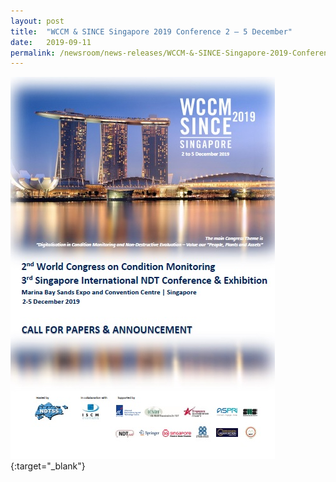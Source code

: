 ```yaml
---
layout: post
title:  "WCCM & SINCE Singapore 2019 Conference 2 – 5 December"
date:   2019-09-11
permalink: /newsroom/news-releases/WCCM-&-SINCE-Singapore-2019-Conference-2-–-5-December
---
```


[![wccm-and-since-singapore-brochure-cover](/images/press-release/photos/wccm-and-since-singapore-brochure-cover.jpg)](/files/wccm-and-since-singapore-2019.pdf){:target="_blank"}
